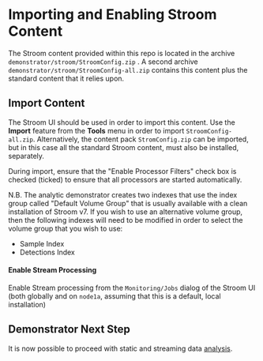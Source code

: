 # Importing and Enabling Stroom Content
The Stroom content provided within this repo is located in the archive
`demonstrator/stroom/StroomConfig.zip` . A second archive `demonstrator/stroom/StroomConfig-all.zip` contains this content
plus the standard content that it relies upon.

## Import Content

The Stroom UI should be used in order to import this content. Use the **Import** feature from the **Tools** menu in order to
import `StroomConfig-all.zip`.
Alternatively, the content pack `StromConfig.zip` can be imported, but in this case all the standard Stroom content, 
must also be installed, separately.

During import, ensure that the "Enable Processor Filters" check box is checked (ticked) to ensure that all processors are
started automatically.

N.B. The analytic demonstrator creates two indexes that use the index group called "Default Volume Group" that is usually
available with a clean installation of Stroom v7. If you wish to use an alternative volume group, then the following
indexes will need to be modified in order to select the volume group that you wish to use:
* Sample Index
* Detections Index

#### Enable Stream Processing
Enable Stream processing from the `Monitoring/Jobs` dialog of the Stroom UI (both globally and on `node1a`, assuming that this is a default, local installation)

## Demonstrator Next Step
It is now possible to proceed with static and streaming data [analysis](analysis.md).